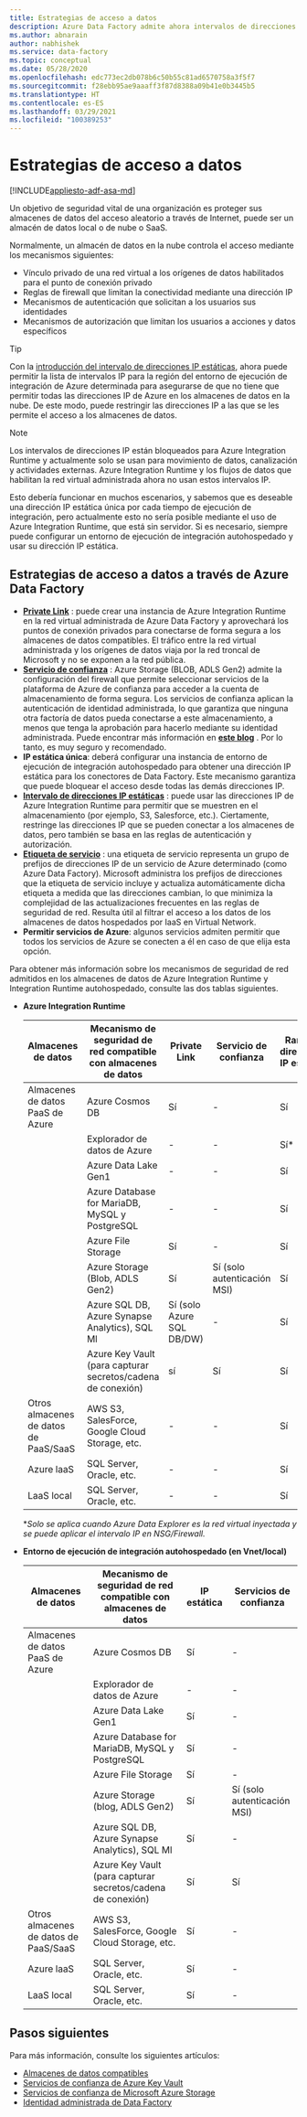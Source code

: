 ```yaml
---
title: Estrategias de acceso a datos
description: Azure Data Factory admite ahora intervalos de direcciones IP estáticas.
ms.author: abnarain
author: nabhishek
ms.service: data-factory
ms.topic: conceptual
ms.date: 05/28/2020
ms.openlocfilehash: edc773ec2db078b6c50b55c81ad6570758a3f5f7
ms.sourcegitcommit: f28ebb95ae9aaaff3f87d8388a09b41e0b3445b5
ms.translationtype: HT
ms.contentlocale: es-ES
ms.lasthandoff: 03/29/2021
ms.locfileid: "100389253"
---
```

# <a name="data-access-strategies"></a>Estrategias de acceso a datos

[!INCLUDE[appliesto-adf-asa-md](includes/appliesto-adf-asa-md.md)]

Un objetivo de seguridad vital de una organización es proteger sus almacenes de datos del acceso aleatorio a través de Internet, puede ser un almacén de datos local o de nube o SaaS. 

Normalmente, un almacén de datos en la nube controla el acceso mediante los mecanismos siguientes:
* Vínculo privado de una red virtual a los orígenes de datos habilitados para el punto de conexión privado
* Reglas de firewall que limitan la conectividad mediante una dirección IP
* Mecanismos de autenticación que solicitan a los usuarios sus identidades
* Mecanismos de autorización que limitan los usuarios a acciones y datos específicos

> [!TIP]
> Con la [introducción del intervalo de direcciones IP estáticas](./azure-integration-runtime-ip-addresses.md), ahora puede permitir la lista de intervalos IP para la región del entorno de ejecución de integración de Azure determinada para asegurarse de que no tiene que permitir todas las direcciones IP de Azure en los almacenes de datos en la nube. De este modo, puede restringir las direcciones IP a las que se les permite el acceso a los almacenes de datos.

> [!NOTE] 
> Los intervalos de direcciones IP están bloqueados para Azure Integration Runtime y actualmente solo se usan para movimiento de datos, canalización y actividades externas. Azure Integration Runtime y los flujos de datos que habilitan la red virtual administrada ahora no usan estos intervalos IP. 

Esto debería funcionar en muchos escenarios, y sabemos que es deseable una dirección IP estática única por cada tiempo de ejecución de integración, pero actualmente esto no sería posible mediante el uso de Azure Integration Runtime, que está sin servidor. Si es necesario, siempre puede configurar un entorno de ejecución de integración autohospedado y usar su dirección IP estática. 

## <a name="data-access-strategies-through-azure-data-factory"></a>Estrategias de acceso a datos a través de Azure Data Factory

* **[Private Link](../private-link/private-link-overview.md)** : puede crear una instancia de Azure Integration Runtime en la red virtual administrada de Azure Data Factory y aprovechará los puntos de conexión privados para conectarse de forma segura a los almacenes de datos compatibles. El tráfico entre la red virtual administrada y los orígenes de datos viaja por la red troncal de Microsoft y no se exponen a la red pública.
* **[Servicio de confianza](../storage/common/storage-network-security.md#exceptions)** : Azure Storage (BLOB, ADLS Gen2) admite la configuración del firewall que permite seleccionar servicios de la plataforma de Azure de confianza para acceder a la cuenta de almacenamiento de forma segura. Los servicios de confianza aplican la autenticación de identidad administrada, lo que garantiza que ninguna otra factoría de datos pueda conectarse a este almacenamiento, a menos que tenga la aprobación para hacerlo mediante su identidad administrada. Puede encontrar más información en **[este blog](https://techcommunity.microsoft.com/t5/azure-data-factory/data-factory-is-now-a-trusted-service-in-azure-storage-and-azure/ba-p/964993)** . Por lo tanto, es muy seguro y recomendado. 
* **IP estática única**: deberá configurar una instancia de entorno de ejecución de integración autohospedado para obtener una dirección IP estática para los conectores de Data Factory. Este mecanismo garantiza que puede bloquear el acceso desde todas las demás direcciones IP. 
* **[Intervalo de direcciones IP estáticas](./azure-integration-runtime-ip-addresses.md)** : puede usar las direcciones IP de Azure Integration Runtime para permitir que se muestren en el almacenamiento (por ejemplo, S3, Salesforce, etc.). Ciertamente, restringe las direcciones IP que se pueden conectar a los almacenes de datos, pero también se basa en las reglas de autenticación y autorización.
* **[Etiqueta de servicio](../virtual-network/service-tags-overview.md)** : una etiqueta de servicio representa un grupo de prefijos de direcciones IP de un servicio de Azure determinado (como Azure Data Factory). Microsoft administra los prefijos de direcciones que la etiqueta de servicio incluye y actualiza automáticamente dicha etiqueta a medida que las direcciones cambian, lo que minimiza la complejidad de las actualizaciones frecuentes en las reglas de seguridad de red. Resulta útil al filtrar el acceso a los datos de los almacenes de datos hospedados por IaaS en Virtual Network.
* **Permitir servicios de Azure**: algunos servicios admiten permitir que todos los servicios de Azure se conecten a él en caso de que elija esta opción. 

Para obtener más información sobre los mecanismos de seguridad de red admitidos en los almacenes de datos de Azure Integration Runtime y Integration Runtime autohospedado, consulte las dos tablas siguientes.  
* **Azure Integration Runtime**

    | Almacenes de datos                  | Mecanismo de seguridad de red compatible con almacenes de datos | Private Link     | Servicio de confianza     | Rango de direcciones IP estáticas | Etiquetas de servicio | Permitir servicios de Azure |
    |------------------------------|-------------------------------------------------------------|---------------------|-----------------|--------------|----------------------|-----------------|
    | Almacenes de datos PaaS de Azure       | Azure Cosmos DB                                     | Sí              | -                   | Sí             | -            | Sí                  |
    |                              | Explorador de datos de Azure                                 | -                | -                   | Sí*            | Sí*         | -                    |
    |                              | Azure Data Lake Gen1                                | -                | -                   | Sí             | -            | Sí                  |
    |                              | Azure Database for MariaDB, MySQL y PostgreSQL       | -                | -                   | Sí             | -            | Sí                  |
    |                              | Azure File Storage                                  | Sí              | -                   | Sí             | -            | .                    |
    |                              | Azure Storage (Blob, ADLS Gen2)                     | Sí              | Sí (solo autenticación MSI) | Sí             | -            | .                    |
    |                              | Azure SQL DB, Azure Synapse Analytics), SQL Ml  | Sí (solo Azure SQL DB/DW)        | -                   | Sí             | -            | Sí                  |
    |                              | Azure Key Vault (para capturar secretos/cadena de conexión) | sí      | Sí                 | Sí             | -            | -                    |
    | Otros almacenes de datos de PaaS/SaaS | AWS S3, SalesForce, Google Cloud Storage, etc.    | -                | -                   | Sí             | -            | -                    |
    | Azure laaS                   | SQL Server, Oracle, etc.                          | -                | -                   | Sí             | Sí          | -                    |
    | LaaS local              | SQL Server, Oracle, etc.                          | -                | -                   | Sí             | -            | -                    |
    
    **Solo se aplica cuando Azure Data Explorer es la red virtual inyectada y se puede aplicar el intervalo IP en NSG/Firewall.* 

* **Entorno de ejecución de integración autohospedado (en Vnet/local)**
    
    | Almacenes de datos                  | Mecanismo de seguridad de red compatible con almacenes de datos         | IP estática | Servicios de confianza  |
    |--------------------------------|---------------------------------------------------------------|-----------|---------------------|
    | Almacenes de datos PaaS de Azure       | Azure Cosmos DB                                               | Sí       | -                   |
    |                                | Explorador de datos de Azure                                           | -         | -                   |
    |                                | Azure Data Lake Gen1                                          | Sí       | -                   |
    |                                | Azure Database for MariaDB, MySQL y PostgreSQL               | Sí       | -                   |
    |                                | Azure File Storage                                            | Sí       | -                   |
    |                                | Azure Storage (blog, ADLS Gen2)                             | Sí       | Sí (solo autenticación MSI) |
    |                                | Azure SQL DB, Azure Synapse Analytics), SQL Ml          | Sí       | -                   |
    |                                | Azure Key Vault (para capturar secretos/cadena de conexión) | Sí       | Sí                 |
    | Otros almacenes de datos de PaaS/SaaS | AWS S3, SalesForce, Google Cloud Storage, etc.              | Sí       | -                   |
    | Azure laaS                     | SQL Server, Oracle, etc.                                  | Sí       | -                   |
    | LaaS local              | SQL Server, Oracle, etc.                                  | Sí       | -                   |    

## <a name="next-steps"></a>Pasos siguientes

Para más información, consulte los siguientes artículos:
* [Almacenes de datos compatibles](./copy-activity-overview.md#supported-data-stores-and-formats)
* [Servicios de confianza de Azure Key Vault](../key-vault/general/overview-vnet-service-endpoints.md#trusted-services)
* [Servicios de confianza de Microsoft Azure Storage](../storage/common/storage-network-security.md#trusted-microsoft-services)
* [Identidad administrada de Data Factory](./data-factory-service-identity.md)